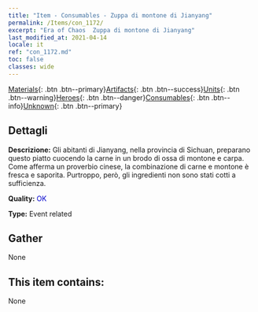 ```yaml
---
title: "Item - Consumables - Zuppa di montone di Jianyang"
permalink: /Items/con_1172/
excerpt: "Era of Chaos  Zuppa di montone di Jianyang"
last_modified_at: 2021-04-14
locale: it
ref: "con_1172.md"
toc: false
classes: wide
---
```

 [Materials](/it/Items/){: .btn .btn--primary}[Artifacts](/it/Items/Artifacts/){: .btn .btn--success}[Units](/it/Items/Units/){: .btn .btn--warning}[Heroes](/it/Items/Heroes/){: .btn .btn--danger}[Consumables](/it/Items/Consumables/){: .btn .btn--info}[Unknown](/it/Items/Unknown/){: .btn .btn--primary}

## Dettagli
 **Descrizione:** Gli abitanti di Jianyang, nella provincia di Sichuan, preparano questo piatto cuocendo la carne in un brodo di ossa di montone e carpa. Come afferma un proverbio cinese, la combinazione di carne e montone è fresca e saporita. Purtroppo, però, gli ingredienti non sono stati cotti a sufficienza.

 **Quality:** <span style="color: #0000CD">OK</span>

 **Type:** Event related

## Gather

  None

## This item contains:

  None


